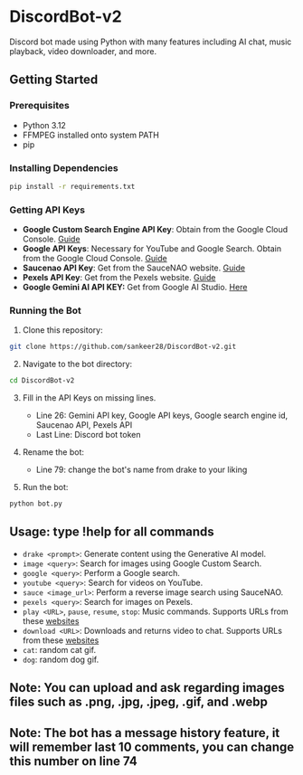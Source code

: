 # DiscordBot-v2
Discord bot made using Python with many features including AI chat, music playback, video downloader, and more.

## Getting Started

### Prerequisites

- Python 3.12
- FFMPEG installed onto system PATH
- pip

### Installing Dependencies

```bash
pip install -r requirements.txt
```

### Getting API Keys

- **Google Custom Search Engine API Key**: Obtain from the Google Cloud Console. [Guide](https://developers.google.com/custom-search/v1/overview)
- **Google API Keys**: Necessary for YouTube and Google Search. Obtain from the Google Cloud Console. [Guide](https://cloud.google.com/docs/authentication/api-keys)
- **Saucenao API Key**: Get from the SauceNAO website. [Guide](https://saucenao.com/user.php?page=search-api)
- **Pexels API Key**: Get from the Pexels website. [Guide](https://www.pexels.com/api/documentation/)
- **Google Gemini AI API KEY:** Get from Google AI Studio. [Here](https://aistudio.google.com/app/apikey)

### Running the Bot

1. Clone this repository:

```bash
git clone https://github.com/sankeer28/DiscordBot-v2.git
```

2. Navigate to the bot directory:

```bash
cd DiscordBot-v2
```

3. Fill in the API Keys on missing lines.
     - Line 26: Gemini API key, Google API keys, Google search engine id, Saucenao API, Pexels API
     - Last Line: Discord bot token
4. Rename the bot:
   - Line 79: change the bot's name from drake to your liking
     
5. Run the bot:

```bash
python bot.py
```
## Usage: type !help for all commands
- `drake <prompt>`: Generate content using the Generative AI model.
- `image <query>`: Search for images using Google Custom Search.
- `google <query>`: Perform a Google search.
- `youtube <query>`: Search for videos on YouTube.
- `sauce <image_url>`: Perform a reverse image search using SauceNAO.
- `pexels <query>`: Search for images on Pexels.
- `play <URL>`, `pause`, `resume`, `stop`: Music commands. Supports URLs from these [websites](https://github.com/yt-dlp/yt-dlp/blob/master/supportedsites.md)
- `download <URL>`: Downloads and returns video to chat. Supports URLs from these [websites](https://github.com/yt-dlp/yt-dlp/blob/master/supportedsites.md)
- `cat`: random cat gif.
- `dog`: random dog gif.
## Note: You can upload and ask regarding images files such as .png, .jpg, .jpeg, .gif, and .webp
## Note: The bot has a message history feature, it will remember last 10 comments, you can change this number on line 74



